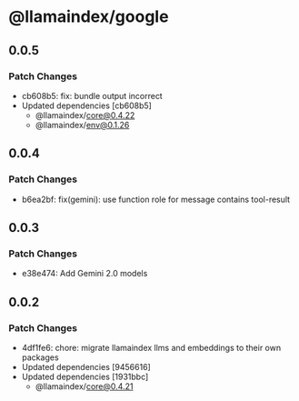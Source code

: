 # @llamaindex/google

## 0.0.5

### Patch Changes

- cb608b5: fix: bundle output incorrect
- Updated dependencies [cb608b5]
  - @llamaindex/core@0.4.22
  - @llamaindex/env@0.1.26

## 0.0.4

### Patch Changes

- b6ea2bf: fix(gemini): use function role for message contains tool-result

## 0.0.3

### Patch Changes

- e38e474: Add Gemini 2.0 models

## 0.0.2

### Patch Changes

- 4df1fe6: chore: migrate llamaindex llms and embeddings to their own packages
- Updated dependencies [9456616]
- Updated dependencies [1931bbc]
  - @llamaindex/core@0.4.21
